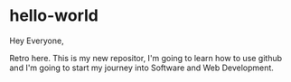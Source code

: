 # hello-world

Hey Everyone,

Retro here. This is my new repositor, I'm going to learn how to use github and I'm going to start my journey into Software and Web Development.
